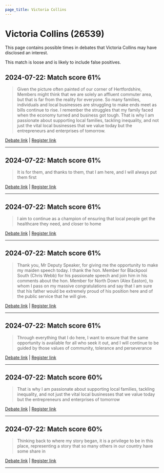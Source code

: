 ```yaml
---
page_title: Victoria Collins
---
```


# Victoria Collins  (26539)

This page contains possible times in debates that Victoria Collins may have disclosed an interest.

This match is loose and is likely to include false positives. 



## 2024-07-22: Match score 61%

>Given the picture often painted of our corner of Hertfordshire, Members might think that we are solely an affluent commuter area, but that is far from the reality for everyone. So many families, individuals and local businesses are struggling to make ends meet as bills continue to rise. I remember the struggles that my family faced when the economy turned and business got tough. That is why I am passionate about supporting local families, tackling inequality, and not just the vital local businesses that we value today but the entrepreneurs and enterprises of tomorrow.

[Debate link](https://www.theyworkforyou.com/debates/?id=2024-07-22e.478.1) | [Register link](https://www.theyworkforyou.com/mp/26539/register)


---



## 2024-07-22: Match score 61%

>It is for them, and thanks to them, that I am here, and I will always put them first

[Debate link](https://www.theyworkforyou.com/debates/?id=2024-07-22e.478.1) | [Register link](https://www.theyworkforyou.com/mp/26539/register)


---



## 2024-07-22: Match score 61%

>I aim to continue as a champion of ensuring that local people get the healthcare they need, and closer to home

[Debate link](https://www.theyworkforyou.com/debates/?id=2024-07-22e.478.1) | [Register link](https://www.theyworkforyou.com/mp/26539/register)


---



## 2024-07-22: Match score 61%

>Thank you, Mr Deputy Speaker, for giving me the opportunity to make my maiden speech today. I thank the hon. Member for Blackpool South (Chris Webb) for his passionate speech and join him in his comments about the hon. Member for North Down (Alex Easton), to whom I pass on my massive congratulations and say that I am sure that his father would be extremely proud of his position here and of the public service that he will give.

[Debate link](https://www.theyworkforyou.com/debates/?id=2024-07-22e.478.1) | [Register link](https://www.theyworkforyou.com/mp/26539/register)


---



## 2024-07-22: Match score 61%

>Through everything that I do here, I want to ensure that the same opportunity is available for all who seek it out, and I will continue to be guided by those values of community, tolerance and perseverance

[Debate link](https://www.theyworkforyou.com/debates/?id=2024-07-22e.478.1) | [Register link](https://www.theyworkforyou.com/mp/26539/register)


---



## 2024-07-22: Match score 60%

>That is why I am passionate about supporting local families, tackling inequality, and not just the vital local businesses that we value today but the entrepreneurs and enterprises of tomorrow

[Debate link](https://www.theyworkforyou.com/debates/?id=2024-07-22e.478.1) | [Register link](https://www.theyworkforyou.com/mp/26539/register)


---



## 2024-07-22: Match score 60%

>Thinking back to where my story began, it is a privilege to be in this place, representing a story that so many others in our country have some share in

[Debate link](https://www.theyworkforyou.com/debates/?id=2024-07-22e.478.1) | [Register link](https://www.theyworkforyou.com/mp/26539/register)


---

